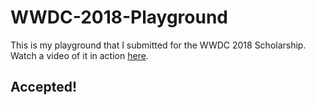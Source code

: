 # WWDC-2018-Playground
This is my playground that I submitted for the WWDC 2018 Scholarship. Watch a video of it in action [here](https://www.youtube.com/watch?v=UoPWOobgWnk&t=2s).
## Accepted!
